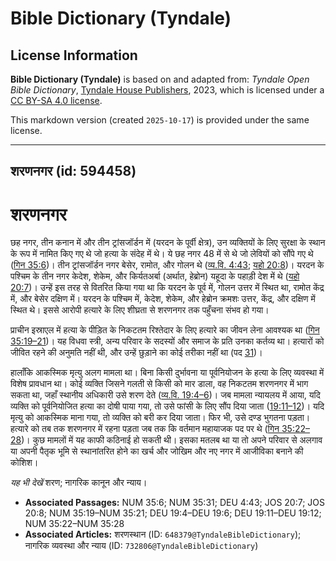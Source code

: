 # Bible Dictionary (Tyndale)

## License Information

**Bible Dictionary (Tyndale)** is based on and adapted from: _Tyndale Open Bible Dictionary_, [Tyndale House Publishers](https://tyndaleopenresources.com/), 2023, which is licensed under a [CC BY-SA 4.0 license](https://creativecommons.org/licenses/by-sa/4.0/legalcode.en).

This markdown version (created `2025-10-17`) is provided under the same license.



--------------------------------

## शरणनगर (id: 594458)

शरणनगर
======

छह नगर, तीन कनान में और तीन ट्रांसजॉर्डन में (यरदन के पूर्वी क्षेत्र), उन व्यक्तियों के लिए सुरक्षा के स्थान के रूप में नामित किए गए थे जो हत्या के संदेह में थे। ये छह नगर 48 में से थे जो लेवियों को सौंपे गए थे ([गिन 35:6](https://ref.ly/Num35:6))। तीन ट्रांसजॉर्डन नगर बेसेर, रामोत, और गोलन थे ([व्य.वि. 4:43](https://ref.ly/Deut4:43); [यहो 20:8](https://ref.ly/Josh20:8))। यरदन के पश्चिम के तीन नगर केदेश, शेकेम, और किर्यतअर्बा (अर्थात, हेब्रोन) यहूदा के पहाड़ी देश में थे ([यहो 20:7](https://ref.ly/Josh20:7))। उन्हें इस तरह से वितरित किया गया था कि यरदन के पूर्व में, गोलन उत्तर में स्थित था, रामोत केंद्र में, और बेसेर दक्षिण में। यरदन के पश्चिम में, केदेश, शेकेम, और हेब्रोन क्रमशः उत्तर, केंद्र, और दक्षिण में स्थित थे। इससे आरोपी हत्यारे के लिए शीघ्रता से शरणनगर तक पहुँचना संभव हो गया।

प्राचीन इस्राएल में हत्या के पीड़ित के निकटतम रिश्तेदार के लिए हत्यारे का जीवन लेना आवश्यक था ([गिन 35:19–21](https://ref.ly/Num35:19-Num35:21))। यह विधवा स्त्री, अन्य परिवार के सदस्यों और समाज के प्रति उनका कर्तव्य था। हत्यारों को जीवित रहने की अनुमति नहीं थी, और उन्हें छुड़ाने का कोई तरीका नहीं था (पद [31](https://ref.ly/Num35:31))।

हालाँकि आकस्मिक मृत्यु अलग मामला था। बिना किसी दुर्भावना या पूर्वनियोजन के हत्या के लिए व्यवस्था में विशेष प्रावधान था। कोई व्यक्ति जिसने गलती से किसी को मार डाला, वह निकटतम शरणनगर में भाग सकता था, जहाँ स्थानीय अधिकारी उसे शरण देते ([व्य.वि. 19:4–6](https://ref.ly/Deut19:4-Deut19:6))। जब मामला न्यायलय में आया, यदि व्यक्ति को पूर्वनियोजित हत्या का दोषी पाया गया, तो उसे फांसी के लिए सौंप दिया जाता ([19:11–12](https://ref.ly/Deut19:11-Deut19:12))। यदि मृत्यु को आकस्मिक माना गया, तो व्यक्ति को बरी कर दिया जाता। फिर भी, उसे दण्ड भुगतना पड़ता। हत्यारे को तब तक शरणनगर में रहना पड़ता जब तक कि वर्तमान महायाजक पद पर थे ([गिन 35:22–28](https://ref.ly/Num35:22-Num35:28))। कुछ मामलों में यह काफी कठिनाई हो सकती थी। इसका मतलब था या तो अपने परिवार से अलगाव या अपनी पैतृक भूमि से स्थानांतरित होने का खर्च और जोखिम और नए नगर में आजीविका बनाने की कोशिश।

*यह भी देखें* शरण; नागरिक कानून और न्याय।

* **Associated Passages:** NUM 35:6; NUM 35:31; DEU 4:43; JOS 20:7; JOS 20:8; NUM 35:19–NUM 35:21; DEU 19:4–DEU 19:6; DEU 19:11–DEU 19:12; NUM 35:22–NUM 35:28
* **Associated Articles:** शरणस्थान (ID: `648379@TyndaleBibleDictionary`); नागरिक व्यवस्था और न्याय (ID: `732806@TyndaleBibleDictionary`)

